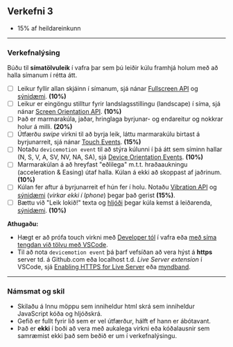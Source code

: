## Verkefni 3 
- 15% af heildareinkunn

---

### Verkefnalýsing

Búðu til **símatölvuleik** í vafra þar sem þú leiðir kúlu framhjá holum með að halla símanum í rétta átt. <br>

- [ ] Leikur fyllir allan skjáinn í símanum, sjá nánar [Fullscreen API](https://developer.mozilla.org/en-US/docs/Web/API/Fullscreen_API/Guide) og [sýnidæmi](https://youtu.be/D74Z_0I0CUk?t=786). **(10%)**
- [ ] Leikur er eingöngu stilltur fyrir landslagsstillingu (landscape) í síma, sjá nánar [Screen Orientation API](https://developer.mozilla.org/en-US/docs/Web/API/Screen_Orientation_API). **(10%)**
- [ ] Það er marmarakúla, jaðar, hringlaga byrjunar- og endareitur og nokkrar holur á milli. **(20%)**
- [ ] Útfærðu _swipe_ virkni til að byrja leik, láttu marmarakúlu birtast á byrjunarreit, sjá nánar [Touch Events](https://github.com/GunnarThorunnarson/FORR3JS05DU/wiki/Events#st%C3%BDringar). **(15%)**
- [ ] Notaðu `devicemotion event` til að stýra kúlunni í þá átt sem síminn hallar (N, S, V, A, SV, NV, NA, SA), sjá [Device Orientation Events](https://github.com/GunnarThorunnarson/FORR3JS05DU/wiki/Events#st%C3%BDringar). **(10%)**
- [ ] Marmarakúlan á að hreyfast "eðlilega"  m.t.t. hraðaaukningu (acceleration & Easing) útaf halla. Kúlan á ekki að skoppast af jaðrinum.  **(10%)**
- [ ] Kúlan fer aftur á byrjunarreit ef hún fer í holu. Notaðu [Vibration API](https://developer.mozilla.org/en-US/docs/Web/API/Vibration_API) og [sýnidæmi](https://googlechrome.github.io/samples/vibration/) (_virkar ekki í Iphone_) þegar það gerist **(15%)**. 
- [ ] Bættu við "Leik lokið!" texta og [hljóði](https://developer.mozilla.org/en-US/docs/Web/API/HTMLAudioElement/Audio) þegar kúla kemst á leiðarenda, [sýnidæmi](https://youtu.be/Eg_zUEy_lDE?t=1384).  **(10%)**

**Athugaðu:**
- Hægt er að prófa touch virkni með [Developer tól](https://developer.chrome.com/docs/devtools/device-mode/#type) í vafra eða [með síma tengdan við tölvu með VSCode](https://youtu.be/TaPdgj8mucI?t=213).
- Til að nota `devicemotion event` þá þarf vefsíðan að vera hýst á **https** server td. á Github.com eða localhost t.d. _Live Server extension_ í VSCode, sjá [Enabling HTTPS for Live Server](https://graceydev.hashnode.dev/enabling-https-for-live-server-visual-studio-code-extension) eða [myndband](https://www.youtube.com/watch?v=v4jgr0ppw8Q).

---

### Námsmat og skil	
* Skilaðu á Innu möppu sem inniheldur html skrá sem inniheldur JavaScript kóða og hljóðskrá.
* Gefið er fullt fyrir lið sem er vel útfærður, hálft ef hann er ábótavant. 
* Það er **ekki** í boði að vera með aukalega virkni eða kóðalausnir sem samræmist ekki það sem beðið er um í verkefnalýsingu.
  
<!--
- [ ] Reiknaðu með þyngd kúlu, átt og hraða (velocity) þegar kúlan rekst á vegg, sjá t.d. [React to collisions with physics](https://spicyyoghurt.com/tutorials/html5-javascript-game-development/collision-detection-physics) og [Math, Physics, and Animation](https://www.oreilly.com/library/view/html5-canvas/9781449308032/ch05.html). **(10%)**.
- [ ] Búðu til [völundarhús](https://marmelab.com/static/0b88f91f752f8f98764843ffc431cc19/66318/marble-maze.webp) með [Tilemap](https://www.youtube.com/watch?v=5IMXpp3rohQ). 
-->
